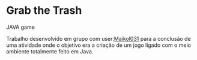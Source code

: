# Grab the Trash
 <p>JAVA game</p>
 <p>Trabalho desenvolvido em grupo com user:<a href="https://github.com/Maikol031">Maikol031</a> para a conclusão de uma atividade onde o objetivo era a criação de um jogo ligado com o meio ambiente totalmente feito em Java.</p>
